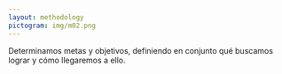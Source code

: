 ```yaml
---
layout: methodology
pictogram: img/m02.png
---
```


Determinamos metas y objetivos, definiendo en conjunto qué buscamos lograr y cómo llegaremos a ello.